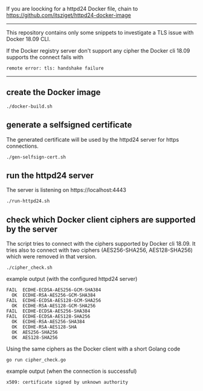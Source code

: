 If you are loocking for a httpd24 Docker file, chain to https://github.com/itsziget/httpd24-docker-image

---

This repository contains only some snippets to investigate a TLS issue with Docker 18.09 CLI.

If the Docker registry server don't support any cipher the Docker cli 18.09 supports the connect fails with

    remote error: tls: handshake failure

---

## create the Docker image

    ./docker-build.sh

## generate a selfsigned certificate

The generated certificate will be used by the httpd24 server for https connections.

    ./gen-selfsign-cert.sh

## run the httpd24 server

The server is listening on https://localhost:4443

    ./run-httpd24.sh

## check which Docker client ciphers are supported by the server

The script tries to connect with the ciphers supported by Docker cli 18.09. It tries also to connect with two ciphers (AES256-SHA256, AES128-SHA256) which were removed in that version.

    ./cipher_check.sh

example output (with the configured httpd24 server)

```
FAIL  ECDHE-ECDSA-AES256-GCM-SHA384
  OK  ECDHE-RSA-AES256-GCM-SHA384
FAIL  ECDHE-ECDSA-AES128-GCM-SHA256
  OK  ECDHE-RSA-AES128-GCM-SHA256
FAIL  ECDHE-ECDSA-AES256-SHA384
FAIL  ECDHE-ECDSA-AES128-SHA256
  OK  ECDHE-RSA-AES256-SHA384
  OK  ECDHE-RSA-AES128-SHA
  OK  AES256-SHA256
  OK  AES128-SHA256
```

Using the same ciphers as the Docker client with a short Golang code

    go run cipher_check.go

example output (when the connection is successful)

    x509: certificate signed by unknown authority
